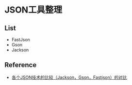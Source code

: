 # JSON工具整理


## List
+ FastJson
+ Gson
+ Jackson


## Reference
+ [各个JSON技术的比较（Jackson，Gson，Fastjson）的对比](https://www.jianshu.com/p/bc1cc6d2e378)